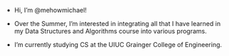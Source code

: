 - Hi, I’m @mehowmichael!
  
- Over the Summer, I’m interested in integrating all that I have learned in my Data Structures and Algorithms course into various programs.

- I’m currently studying CS at the UIUC Grainger College of Engineering.  
